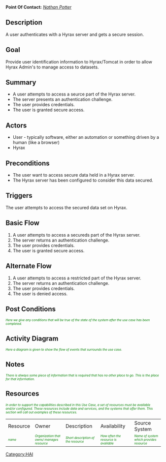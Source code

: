 **Point Of Contact:** *[Nathan Potter](User:ndp "wikilink")*

## Description

A user authenticates with a Hyrax server and gets a secure session.

## Goal

Provide user identification information to Hyrax/Tomcat in order to
allow Hyrax Admin's to manage access to datasets.

## Summary

- A user attempts to access a seurce part of the Hyrax server.
- The server presents an authentication challenge.
- The user provides credentials.
- The user is granted secure access.

## Actors

- User - typically software, either an automation or something driven by
  a human (like a browser)
- Hyrax

## Preconditions

- The user want to access secure data held in a Hyrax server.
- The Hyrax server has been configured to consider this data secured.

## Triggers

The user attempts to access the secured data set on Hyrax.

## Basic Flow

1.  A user attempts to access a secureds part of the Hyrax server.
2.  The server returns an authentication challenge.
3.  The user provides credentials.
4.  The user is granted secure access.

## Alternate Flow

1.  A user attempts to access a restricted part of the Hyrax server.
2.  The server returns an authentication challenge.
3.  The user provides credentials.
4.  The user is denied access.

## Post Conditions

<font size="-2" color="green">*Here we give any conditions that will be
true of the state of the system after the use case has been
completed.*</font>

## Activity Diagram

<font size="-2" color="green">*Here a diagram is given to show the flow
of events that surrounds the use case.*</font>

## Notes

<font size="-2" color="green">*There is always some piece of information
that is required that has no other place to go. This is the place for
that information.*</font>

## Resources

<font size="-2" color="green">*In order to support the capabilities
described in this Use Case, a set of resources must be available and/or
configured. These resources include data and services, and the systems
that offer them. This section will call out examples of these
resources.*</font>

|                                             |                                                                                 |                                                                          |                                                                            |                                                                               |
|---------------------------------------------|---------------------------------------------------------------------------------|--------------------------------------------------------------------------|----------------------------------------------------------------------------|-------------------------------------------------------------------------------|
| Resource                                    | Owner                                                                           | Description                                                              | Availability                                                               | Source System                                                                 |
| <font size="-2" color="green">*name*</font> | <font size="-2" color="green">*Organization that owns/ manages resource*</font> | <font size="-2" color="green">*Short description of the resource*</font> | <font size="-2" color="green">*How often the resource is available*</font> | <font size="-2" color="green">*Name of system which provides resource*</font> |

[Category:HAI](Category:HAI "wikilink")